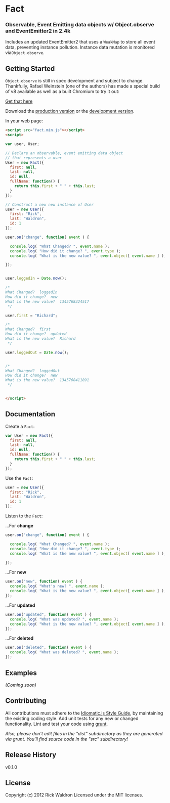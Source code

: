 # Fact

### Observable, Event Emitting data objects w/ Object.observe and EventEmitter2 in 2.4k


Includes an updated EventEmitter2 that uses a `WeakMap` to store all event data, preventing instance pollution. Instance data mutation is monitored via`Object.observe`.

## Getting Started
`Object.observe` is still in spec development and subject to change. Thankfully, Rafael Weinstein (one of the authors) has made a special build of v8 available as well as a built Chromium to try it out:

[Get that here](https://github.com/rafaelw/v8)


Download the [production version][min] or the [development version][max].

[min]: https://raw.github.com/rwldrn/datatype/master/dist/datatype.min.js
[max]: https://raw.github.com/rwldrn/datatype/master/dist/datatype.js

In your web page:

```html
<script src="fact.min.js"></script>
<script>

var user, User;

// Declare an observable, event emitting data object
// that represents a user
User = new Fact({
  first: null,
  last: null,
  id: null,
  fullName: function() {
    return this.first + " " + this.last;
  }
});

// Construct a new new instance of User
user = new User({
  first: "Rick",
  last: "Waldron",
  id: 1
});

user.on("change", function( event ) {

  console.log( "What Changed? ", event.name );
  console.log( "How did it change? ", event.type );
  console.log( "What is the new value? ", event.object[ event.name ] );

});


user.loggedIn = Date.now();

/*
What Changed?  loggedIn
How did it change?  new
What is the new value?  1345768324517
 */

user.first = "Richard";

/*
What Changed?  first
How did it change?  updated
What is the new value?  Richard
 */

user.loggedOut = Date.now();


/*
What Changed?  loggedOut
How did it change?  new
What is the new value?  1345768411891
 */


</script>
```

## Documentation

Create a `Fact`:
```js
var User = new Fact({
  first: null,
  last: null,
  id: null,
  fullName: function() {
    return this.first + " " + this.last;
  }
});
```

Use the `Fact`:
```js
user = new User({
  first: "Rick",
  last: "Waldron",
  id: 1
});
```

Listen to the `Fact`:

...For **change**
```js
user.on("change", function( event ) {

  console.log( "What Changed? ", event.name );
  console.log( "How did it change? ", event.type );
  console.log( "What is the new value? ", event.object[ event.name ] );

});
```

...For **new**
```js
user.on("new", function( event ) {
  console.log( "What's new? ", event.name );
  console.log( "What is the new value? ", event.object[ event.name ] );
});
```

...For **updated**
```js
user.on("updated", function( event ) {
  console.log( "What was updated? ", event.name );
  console.log( "What is the new value? ", event.object[ event.name ] );
});
```

...For **deleted**
```js
user.on("deleted", function( event ) {
  console.log( "What was deleted? ", event.name );
});
```





## Examples
_(Coming soon)_

## Contributing
All contributions must adhere to the [Idiomatic.js Style Guide](https://github.com/rwldrn/idiomatic.js),
by maintaining the existing coding style. Add unit tests for any new or changed functionality. Lint and test your code using [grunt](https://github.com/cowboy/grunt).

_Also, please don't edit files in the "dist" subdirectory as they are generated via grunt. You'll find source code in the "src" subdirectory!_

## Release History
v0.1.0

## License
Copyright (c) 2012 Rick Waldron
Licensed under the MIT licenses.

